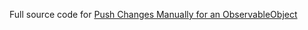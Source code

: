 Full source code for [Push Changes Manually for an ObservableObject](https://swiftcodeshow.com/2021/04/26/push-changes-manually-observableobject.html)
